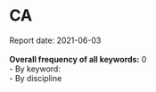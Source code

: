 <h1>CA</h1>Report date: 2021-06-03<br><br><b>Overall frequency of all keywords:</b> 0<br>- By keyword:<br />- By discipline